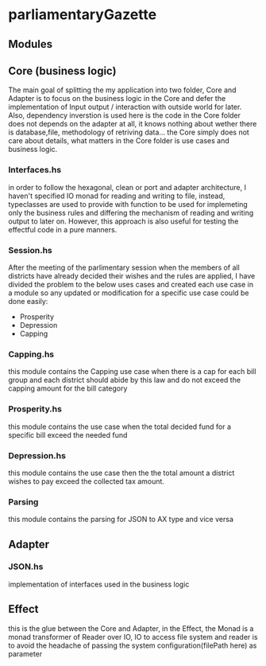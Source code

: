 # parliamentaryGazette
## Modules
## Core (business logic)
The main goal of splitting the my application into two folder, Core and Adapter is to focus on the business logic in the Core and defer the implementation of Input output / interaction with outside world for later. Also, dependency inverstion is used here is the code in the Core folder does not depends on the adapter at all, it knows nothing about wether there is database,file, methodology of retriving data... the Core simply does not care about details, what matters in the Core folder is use cases and business logic.
### Interfaces.hs
in order to follow the hexagonal, clean or port and adapter architecture, I haven't specified IO monad for reading and writing to file, instead, typeclasses are used to provide with function to be used for implemeting only the business rules and differing the mechanism of reading and writing output to later on. However, this approach is also useful for testing the effectful code in a pure manners.


### Session.hs
After the meeting of the parlimentary session when the members of all districts have already decided their wishes and the 
rules are applied, I have divided the problem to the below uses cases and created each use case in a module so any updated or modification for a specific use case could be done easily:

- Prosperity
- Depression
- Capping

### Capping.hs 
this module contains the Capping use case when there is a cap for each bill group and each district should abide by this law
and do not exceed the capping amount for the bill category

### Prosperity.hs
this module contains the use case when the total decided fund for a specific bill exceed the needed fund

### Depression.hs
this module contains the use case then the the total amount a district wishes to pay exceed the collected tax amount.

### Parsing 
this module contains the parsing for JSON to AX type and vice versa

## Adapter
### JSON.hs
implementation of interfaces used in the business logic

## Effect 
this is the glue between the Core and Adapter, in the Effect, the Monad is a monad transformer of Reader over IO, IO to access file system and reader is to avoid the headache of passing the system configuration(filePath here) as parameter
